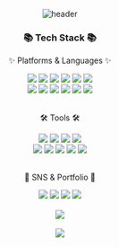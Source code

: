 <div align=center>

![header](https://capsule-render.vercel.app/api?type=transparent&fontColor=708090&height=300&section=header&text=Solha's%20GitHub&fontSize=90&animation=fadeIn&fontAlignY=38&desc=back-end&descAlignY=57&descAlign=72.5)

</div>
<div align=center>
	<h3>📚 Tech Stack 📚</h3>
	<p>✨ Platforms & Languages ✨</p>
</div>
<div align="center">
	<img src="https://img.shields.io/badge/Java-007396?style=flat&logo=Conda-Forge&logoColor=white" />
	<img src="https://img.shields.io/badge/HTML5-E34F26?style=flat&logo=HTML5&logoColor=white" />
	<img src="https://img.shields.io/badge/CSS3-1572B6?style=flat&logo=CSS3&logoColor=white" />
	<img src="https://img.shields.io/badge/JavaScript-F7DF1E?style=flat&logo=JavaScript&logoColor=white" />
	<img src="https://img.shields.io/badge/jQuery-0769AD?style=flat&logo=jQuery&logoColor=white" />
	<img src="https://img.shields.io/badge/Thymeleaf-005F0F?style=flat&logo=Thymeleaf&logoColor=white" />
	<br>
	<img src="https://img.shields.io/badge/Spring-6DB33F?style=flat&logo=Spring&logoColor=white" />
	<img src="https://img.shields.io/badge/Bootstrap-7952B3?style=flat&logo=Bootstrap&logoColor=white" />
	<img src="https://img.shields.io/badge/Oracle%20SQL-F80000?style=flat&logo=Oracle&logoColor=white" />
	<img src="https://img.shields.io/badge/MySQL-4479A1?style=flat&logo=MySQL&logoColor=white" />
	<img src="https://img.shields.io/badge/MariaDB-003545?style=flat&logo=MariaDB&logoColor=white" />
	<img src="https://img.shields.io/badge/Linux-FCC624?style=flat&logo=Linux&logoColor=white" />
	
</div>
<br>
<div align=center>
	<p>🛠 Tools 🛠</p>
</div>
<div align=center>
	<img src="https://img.shields.io/badge/Eclipse%20IDE-2C2255?style=flat&logo=EclipseIDE&logoColor=white" />
	<img src="https://img.shields.io/badge/Visual%20Studio%20Code-007ACC?style=flat&logo=VisualStudioCode&logoColor=white" />
	<img src="https://img.shields.io/badge/IntelliJ%20IDEA-000000?style=flat&logo=IntelliJIDEA&logoColor=white" />
	<img src="https://img.shields.io/badge/DataGrip-000000?style=flat&logo=DataGrip&logoColor=white" />
	<br>
	<img src="https://img.shields.io/badge/Tomcat-F8DC75?style=flat&logo=ApacheTomcat&logoColor=white" />
	<img src="https://img.shields.io/badge/AWS-232F3E?style=flat&logo=AmazonAWS&logoColor=white" />
	<img src="https://img.shields.io/badge/GitHub-181717?style=flat&logo=GitHub&logoColor=white" />
	<img src="https://img.shields.io/badge/Postman-FF6C37?style=flat&logo=Postman&logoColor=white" />
 	<img src="https://img.shields.io/badge/Spring%20Tool%20Suite-6DB33F?style=flat&logo=Spring&logoColor=white" />


</div>

<br>
<div align=center>
	<p>🎨 SNS & Portfolio 🎨</p>
</div>
<div align=center>
	<a href="https://yermi.co.kr"><img src="https://img.shields.io/badge/Portfolio-FF3633?style=flat&logo=Micro.blog&logoColor=white"/></a> 
	<a href="https://josolha.tistory.com"><img src="https://img.shields.io/badge/Blog-FF9800?style=flat&logo=Blogger&logoColor=white"/></a>
	<a href="mailto:josolha@naver.com"><img src="https://img.shields.io/badge/Mail-30B980?style=flat&logo=Gmail&logoColor=white"/></a>
	<a href="https://mango-vegetarian-429.notion.site/cbd77ec48a7d4f94a324ac635dfdb720"><img src="https://img.shields.io/badge/Notion-000000?style=flat&logo=Notion&logoColor=white"/></a>
	<br>
</div>
<br>

<div align=center>
<img src="https://github-readme-stats.vercel.app/api/top-langs/?username=josolha&layout=compact"><br><br>
<img src="https://github-readme-stats.vercel.app/api?username=josolha&show_icons=true"> 
<br>
</div>
